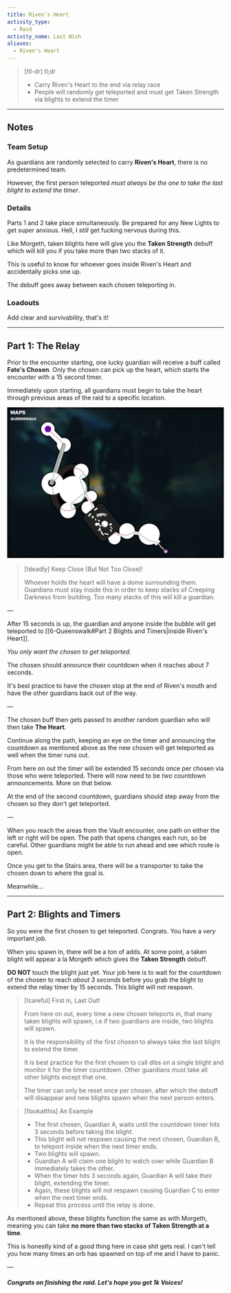 ```yaml
---
title: Riven's Heart  
activity_type:
  - Raid
activity_name: Last Wish  
aliases:
  - Riven's Heart
---
```


> [!tl-dr]  tl;dr
> - Carry Riven's Heart to the end via relay race
> - People will randomly get teleported and must get Taken Strength via blights to extend the timer  

----  
  

## Notes  

  

### Team Setup  

  
As guardians are randomly selected to carry **Riven's Heart**, there is no predetermined team.  
  
However, the first person teleported *must always be the one to take the last blight to extend the timer*.  
  

### Details  

  
Parts 1 and 2 take place simultaneously. Be prepared for any New Lights to get super anxious. Hell, I *still* get fucking nervous during this.  
  
Like Morgeth, taken blights here will give you the **Taken Strength** debuff which will kill you if you take more than two stacks of it.  
  
This is useful to know for whoever goes inside Riven's Heart and accidentally picks one up.  
  
The debuff goes away between each chosen teleporting in.  
  

### Loadouts  

  
Add clear and survivability, that's it!  
  
----  
  

## Part 1: The Relay  

  
Prior to the encounter starting, one lucky guardian will receive a buff called **Fate's Chosen**. Only the chosen can pick up the heart, which starts the encounter with a 15 second timer.  
  
Immediately upon starting, all guardians must begin to take the heart through previous areas of the raid to a specific location.  
  
![Map of the Queenswalk](../../assets/img/LW-QWMap.jpg)

> [!deadly] Keep Close (But Not Too Close)!  
>
> Whoever holds the heart will have a dome surrounding them. Guardians must stay inside this in order to keep stacks of Creeping Darkness from building. Too many stacks of this will kill a guardian.  

—  
  
After 15 seconds is up, the guardian and anyone inside the bubble will get teleported to [[6-Queenswalk#Part 2 Blights and Timers|inside Riven's Heart]].  
  
*You only want the chosen to get teleported*.  
  
The chosen should announce their countdown when it reaches about 7 seconds.  
  
It's best practice to have the chosen stop at the end of Riven's mouth and have the other guardians back out of the way.  
  
—  
  
The chosen buff then gets passed to another random guardian who will then take **The Heart**.  
  
Continue along the path, keeping an eye on the timer and announcing the countdown as mentioned above as the new chosen will get teleported as well when the timer runs out.  
  
From here on out the timer will be extended 15 seconds once per chosen via those who were teleported. There will now need to be *two* countdown announcements. More on that below.  
  
At the end of the second countdown, guardians should step away from the chosen so they don't get teleported.  
  
—  
  
When you reach the areas from the Vault encounter, one path on either the left or right will be open. The path that opens changes each run, so be careful. Other guardians might be able to run ahead and see which route is open.  
  
Once you get to the Stairs area, there will be a transporter to take the chosen down to where the goal is.  
  
Meanwhile...  
  
----  
  

## Part 2: Blights and Timers  

  
So you were the first chosen to get teleported. Congrats. You have a *very* important job.  
  
When you spawn in, there will be a ton of adds. At some point, a taken blight will appear a la Morgeth which gives the **Taken Strength** debuff.  
  
**DO NOT** touch the blight just yet. Your job here is to wait for the countdown of the chosen to reach *about 3 seconds* before you grab the blight to extend the relay timer by 15 seconds. This blight will not respawn.  

> [!careful] First in, Last Out!  
>
> From here on out, every time a new chosen teleports in, that many taken blights will spawn, i.e if two guardians are inside, two blights will spawn.  
>
> It is the responsibility of the first chosen to always take the last blight to extend the timer.  
>
> It is best practice for the first chosen to call dibs on a single blight and monitor it for the timer countdown. Other guardians must take all other blights except that one.  
>
> The timer can only be reset once per chosen, after which the debuff will disappear and new blights spawn when the next person enters.  

> [!lookatthis] An Example  
>
> - The first chosen, Guardian A, waits until the countdown timer hits 3 seconds before taking the blight.  
> - This blight will not respawn causing the next chosen, Guardian B, to teleport inside when the next timer ends.  
> - Two blights will spawn.  
> - Guardian A will claim one blight to watch over while Guardian B immediately takes the other.  
> - When the timer hits 3 seconds again, Guardian A will take their blight, extending the timer.  
> - Again, these blights will not respawn causing Guardian C to enter when the next timer ends.  
> - Repeat this process until the relay is done.  

As mentioned above, these blights function the same as with Morgeth, meaning you can take **no more than two stacks of Taken Strength at a time**.  
  
This is honestly kind of a good thing here in case shit gets real. I can't tell you how many times an orb has spawned on top of me and I have to panic.  
  
—  
  

##### Congrats on finishing the raid. Let's hope you get 1k Voices!